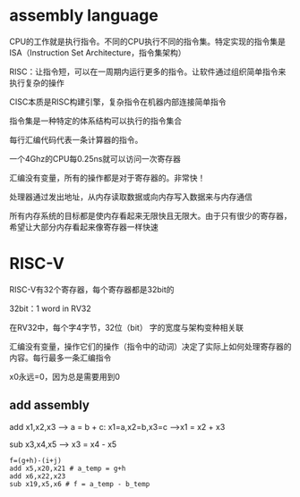 # assembly language
CPU的工作就是执行指令。不同的CPU执行不同的指令集。特定实现的指令集是ISA（Instruction Set Architecture，指令集架构）

RISC：让指令短，可以在一周期内运行更多的指令。让软件通过组织简单指令来执行复杂的操作

CISC本质是RISC构建引擎，复杂指令在机器内部连接简单指令

指令集是一种特定的体系结构可以执行的指令集合

每行汇编代码代表一条计算器的指令。

一个4Ghz的CPU每0.25ns就可以访问一次寄存器

汇编没有变量，所有的操作都是对于寄存器的。非常快！

处理器通过发出地址，从内存读取数据或向内存写入数据来与内存通信

所有内存系统的目标都是使内存看起来无限快且无限大。由于只有很少的寄存器，希望让大部分内存看起来像寄存器一样快速
# RISC-V
RISC-V有32个寄存器，每个寄存器都是32bit的

32bit：1 word in RV32

在RV32中，每个字4字节，32位（bit） 字的宽度与架构变种相关联

汇编没有变量，操作它们的操作（指令中的动词）决定了实际上如何处理寄存器的内容。每行最多一条汇编指令

x0永远=0，因为总是需要用到0

## add assembly
add x1,x2,x3 --> a = b + c: x1=a,x2=b,x3=c -->x1 = x2 + x3

sub x3,x4,x5 --> x3 = x4 - x5

```
f=(g+h)-(i+j)
add x5,x20,x21 # a_temp = g+h
add x6,x22,x23
sub x19,x5,x6 # f = a_temp - b_temp
```

